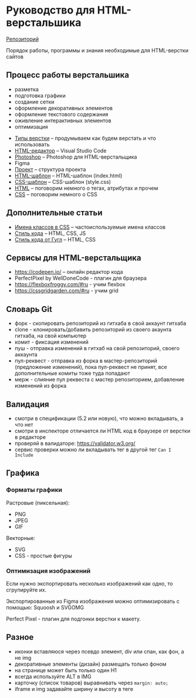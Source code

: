 # Руководство для HTML-верстальшика
[Репозиторий](https://github.com/damir-art/web-layout)

Порядок работы, программы и знания необходимые для HTML-верстки сайтов

## Процесс работы верстальшика
- разметка
- подготовка графики
- создание сетки
- оформление декоративных элементов
- оформление текстового содержания
- оживление интерактивных элементов
- оптимизация

* [Типы верстки](https://damir-art.github.io/web-layout/type-layout/) &ndash; продумываем как будем верстать и что использовать
* [HTML-редактор](https://damir-art.github.io/visual-studio-code/) &ndash; Visual Studio Code
* [Photoshop](https://damir-art.github.io/web-layout/photoshop/) &ndash; Photoshop для HTML-верстальщика
* Figma
* [Проект](https://damir-art.github.io/web-layout/project/) &ndash; структура проекта
* [HTML-шаблон](https://gist.github.com/damir-art/e9b4ca2fbc76227ace4820d01210df4d) &ndash; HTML-шаблон (index.html)
* [CSS-шаблон](https://gist.github.com/damir-art/8cadb788f1a52d82a80b8bace68b588b) &ndash; CSS-шаблон (style.css)
* [HTML](https://damir-art.github.io/web-layout/html/) &ndash; поговорим немного о тегах, атрибутах и прочем
* [CSS](https://damir-art.github.io/web-layout/css/) &ndash; поговорим немного о CSS

## Дополнительные статьи
* [Имена классов в CSS](https://github.com/yoksel/common-words) &ndash; частоиспользуемые имена классов
* [Стиль кода](http://codeguide.academy/) &ndash; HTML, CSS, JS
* [Стиль кода от Гугл](https://habr.com/ru/post/143452/) &ndash; HTML, CSS

## Сервисы для HTML-верстальщика
* https://codepen.io/ &ndash; онлайн редактор кода
* PerfectPixel by WellDoneCode - плагин для браузера
* https://flexboxfroggy.com/#ru - учим flexbox
* https://cssgridgarden.com/#ru - учим grid

## Словарь Git
- форк - скопировать репозиторий из гитхаба в свой аккаунт гитхаба
- clone - клонировать/добавить репозиторий из своего акаунта гитхаба, на свой компьютер
- комит - фиксация изменений
- пуш - отправка изменений в гитхаб на свой репозиторий, своего аккаунта
- пул-реквест - отправка из форка в мастер-репозиторий (предложение изменений), пока пул-реквест не принят, все дополнительные комиты тоже туда попадают
- мерж - слияние пул реквеста с мастер репозиторием, добавление изменений из форка

## Валидация
- смотри в спецификации (5.2 или новую), что можно вкладывать, а что нет
- смотри в инспекторе отличается ли HTML код в браузере от верстки в редакторе
- проверяй в валидаторе: https://validator.w3.org/
- сервис проверки можно ли вкладывать тег в другой тег `Can I Include`

## Графика
### Форматы графики
Растровые (пиксельная):
- PNG
- JPEG
- GIF

Векторные:
- SVG
- CSS - простые фигуры

### Оптимизация изображений
Если нужно экспортировать несколько изображений как одно, то сгрупируйте их.

Экспортированные из Figma изображения можно оптимизировать с помощью: Squoosh и SVGOMG

Perfect Pixel - плагин для подгонки верстки к макету.

## Разное
- иконки вставляюся через псевдо элемент, div или спан, как фон, а не img
- декоративные элементы (дизайн) размещать только фоном
- на странице может быть только один H1
- всегда используйте ALT в IMG
- карточку (список товаров) выравнивать через `margin: auto;`
- iframe и img задавайте ширину и высоту в теге

